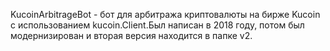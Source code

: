 KucoinArbitrageBot - бот для арбитража криптовалюты на бирже Kucoin с использованием kucoin.Client.Был написан в 2018 году, потом был модернизирован и вторая версия находится в папке v2.